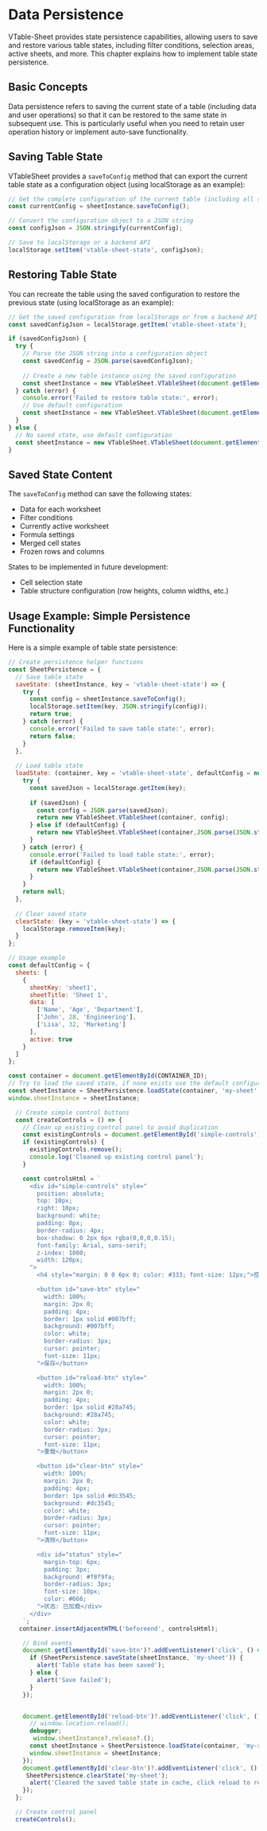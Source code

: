 # Data Persistence

VTable-Sheet provides state persistence capabilities, allowing users to save and restore various table states, including filter conditions, selection areas, active sheets, and more. This chapter explains how to implement table state persistence.

## Basic Concepts

Data persistence refers to saving the current state of a table (including data and user operations) so that it can be restored to the same state in subsequent use. This is particularly useful when you need to retain user operation history or implement auto-save functionality.

## Saving Table State

VTableSheet provides a `saveToConfig` method that can export the current table state as a configuration object (using localStorage as an example):

```typescript
// Get the complete configuration of the current table (including all states)
const currentConfig = sheetInstance.saveToConfig();

// Convert the configuration object to a JSON string
const configJson = JSON.stringify(currentConfig);

// Save to localStorage or a backend API
localStorage.setItem('vtable-sheet-state', configJson);
```

## Restoring Table State

You can recreate the table using the saved configuration to restore the previous state (using localStorage as an example):

```javascript
// Get the saved configuration from localStorage or from a backend API
const savedConfigJson = localStorage.getItem('vtable-sheet-state');

if (savedConfigJson) {
  try {
    // Parse the JSON string into a configuration object
    const savedConfig = JSON.parse(savedConfigJson);
    
    // Create a new table instance using the saved configuration
    const sheetInstance = new VTableSheet.VTableSheet(document.getElementById(CONTAINER_ID), savedConfig);
  } catch (error) {
    console.error('Failed to restore table state:', error);
    // Use default configuration
    const sheetInstance = new VTableSheet.VTableSheet(document.getElementById(CONTAINER_ID), defaultConfig);
  }
} else {
  // No saved state, use default configuration
  const sheetInstance = new VTableSheet.VTableSheet(document.getElementById(CONTAINER_ID), defaultConfig);
}
```

## Saved State Content

The `saveToConfig` method can save the following states:

- Data for each worksheet
- Filter conditions
- Currently active worksheet
- Formula settings
- Merged cell states
- Frozen rows and columns

States to be implemented in future development:

- Cell selection state
- Table structure configuration (row heights, column widths, etc.)

## Usage Example: Simple Persistence Functionality

Here is a simple example of table state persistence:

```javascript livedemo template=vtable
// Create persistence helper functions
const SheetPersistence = {
  // Save table state
  saveState: (sheetInstance, key = 'vtable-sheet-state') => {
    try {
      const config = sheetInstance.saveToConfig();
      localStorage.setItem(key, JSON.stringify(config));
      return true;
    } catch (error) {
      console.error('Failed to save table state:', error);
      return false;
    }
  },
  
  // Load table state
  loadState: (container, key = 'vtable-sheet-state', defaultConfig = null) => {
    try {
      const savedJson = localStorage.getItem(key);
      
      if (savedJson) {
        const config = JSON.parse(savedJson);
        return new VTableSheet.VTableSheet(container, config);  
      } else if (defaultConfig) {
        return new VTableSheet.VTableSheet(container,JSON.parse(JSON.stringify(defaultConfig)));
      }
    } catch (error) {
      console.error('Failed to load table state:', error);
      if (defaultConfig) {
        return new VTableSheet.VTableSheet(container,JSON.parse(JSON.stringify(defaultConfig)));
      }
    }
    return null;
  },
  
  // Clear saved state
  clearState: (key = 'vtable-sheet-state') => {
    localStorage.removeItem(key);
  }
};

// Usage example
const defaultConfig = {
  sheets: [
    {
      sheetKey: 'sheet1',
      sheetTitle: 'Sheet 1',
      data: [
        ['Name', 'Age', 'Department'],
        ['John', 28, 'Engineering'],
        ['Lisa', 32, 'Marketing']
      ],
      active: true
    }
  ]
};

const container = document.getElementById(CONTAINER_ID);
// Try to load the saved state, if none exists use the default configuration
const sheetInstance = SheetPersistence.loadState(container, 'my-sheet', defaultConfig);
window.sheetInstance = sheetInstance;

  // Create simple control buttons
  const createControls = () => {
    // Clean up existing control panel to avoid duplication
    const existingControls = document.getElementById('simple-controls');
    if (existingControls) {
      existingControls.remove();
      console.log('Cleaned up existing control panel');
    }

    const controlsHtml = `
      <div id="simple-controls" style="
        position: absolute;
        top: 10px;
        right: 10px;
        background: white;
        padding: 8px;
        border-radius: 4px;
        box-shadow: 0 2px 6px rgba(0,0,0,0.15);
        font-family: Arial, sans-serif;
        z-index: 1000;
        width: 120px;
      ">
        <h4 style="margin: 0 0 6px 0; color: #333; font-size: 12px;">控制面板</h4>

        <button id="save-btn" style="
          width: 100%;
          margin: 2px 0;
          padding: 4px;
          border: 1px solid #007bff;
          background: #007bff;
          color: white;
          border-radius: 3px;
          cursor: pointer;
          font-size: 11px;
        ">保存</button>

        <button id="reload-btn" style="
          width: 100%;
          margin: 2px 0;
          padding: 4px;
          border: 1px solid #28a745;
          background: #28a745;
          color: white;
          border-radius: 3px;
          cursor: pointer;
          font-size: 11px;
        ">重载</button>

        <button id="clear-btn" style="
          width: 100%;
          margin: 2px 0;
          padding: 4px;
          border: 1px solid #dc3545;
          background: #dc3545;
          color: white;
          border-radius: 3px;
          cursor: pointer;
          font-size: 11px;
        ">清除</button>

        <div id="status" style="
          margin-top: 6px;
          padding: 3px;
          background: #f8f9fa;
          border-radius: 3px;
          font-size: 10px;
          color: #666;
        ">状态: 已加载</div>
      </div>
    `;
   container.insertAdjacentHTML('beforeend', controlsHtml);

    // Bind events
    document.getElementById('save-btn')?.addEventListener('click', () => {
      if (SheetPersistence.saveState(sheetInstance, 'my-sheet')) {
        alert('Table state has been saved');
      } else {
        alert('Save failed');
      }
    });


    document.getElementById('reload-btn')?.addEventListener('click', () => {
      // window.location.reload();
      debugger;
       window.sheetInstance?.release?.();
      const sheetInstance = SheetPersistence.loadState(container, 'my-sheet', defaultConfig);
      window.sheetInstance = sheetInstance;
    });
    document.getElementById('clear-btn')?.addEventListener('click', () => {
     SheetPersistence.clearState('my-sheet');
      alert('Cleared the saved table state in cache, click reload to restore default state');
    });
  };

  // Create control panel
  createControls();


```